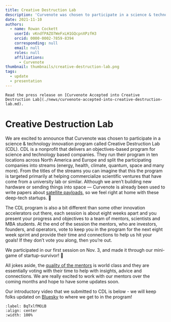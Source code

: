 ```yaml
---
title: Creative Destruction Lab
description: 'Curvenote was chosen to participate in a science & technology innovation program called Creative Destruction Lab.'
date: 2021-11-10
authors:
  - name: Rowan Cockett
    userId: vKndfPAZO7WeFxLH1GQcpnXPzfH3
    orcid: 0000-0002-7859-8394
    corresponding: null
    email: null
    roles: null
    affiliations:
      - Curvenote
thumbnail: thumbnails/creative-destruction-lab.png
tags:
  - update
  - presentation
---
```


```{note} Press Release
Read the press release on [Curvenote Accepted into Creative Destruction Lab](./news/curvenote-accepted-into-creative-destruction-lab.md).
```

# Creative Destruction Lab

We are excited to announce that Curvenote was chosen to participate in a science & technology innovation program called Creative Destruction Lab (CDL). CDL is a nonprofit that delivers an objectives-based program for science and technology based companies. They run their program in ten locations across North America and Europe and split the participating companies into streams (energy, health, climate, quantum, space and many more). From the titles of the streams you can imagine that this the program is targeted primarily at helping commercialize scientific ventures that have come from a university lab or similar. Although we aren’t building new hardware or sending things into space — Curvenote is already been used to write papers about [satellite payloads](https://curvenote.com/oxa:XPaFkgC4BgNW2X8DMb5p/4QPSxOngFjpFmj1Hz7vj), so we feel right at home with these deep-tech startups. 🚀

The CDL program is also a bit different than some other innovation accelerators out there, each session is about eight weeks apart and you present your progress and objectives to a team of mentors, scientists and MBA students. At the end of the session the mentors, who are investors, founders, and operators, vote to keep you in the program for the next eight week sprint and provide their time and connections to help us hit your goals! If they don’t vote you along, then you’re out.

We participated in our first session on Nov. 3, and made it through our mini-game of startup-survivor! 🎉

All jokes aside, the [quality of the mentors](https://www.creativedestructionlab.com/mentors/) is world class and they are essentially voting with their time to help with insights, advice and connections. We are really excited to work with our mentors over the coming months and hope to have some updates soon.

Our introductory video that we submitted to CDL is below - we will keep folks updated on [Bluesky](https://bsky.app/profile/curvenote.com) to where we get to in the program!

```{iframe} https://www.youtube-nocookie.com/embed/i78yXEQV8Go
:label: BqTxlfMOiB
:align: center
:width: 100%
```

